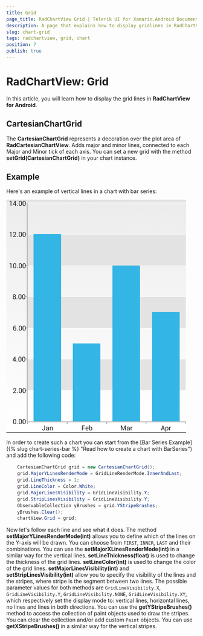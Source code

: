 ```yaml
---
title: Grid
page_title: RadChartView Grid | Telerik UI for Xamarin.Android Documentation
description: A page that explains how to display gridlines in RadChartView for Android.
slug: chart-grid
tags: radchartview, grid, chart
position: 7
publish: true
---
```


# RadChartView: Grid

In this article, you will learn how to display the grid lines in **RadChartView for Android**.

## CartesianChartGrid

The **CartesianChartGrid** represents a decoration over the plot area of **RadCartesianChartView**. Adds major and minor lines, connected to each Major and Minor tick of each axis. You can set a new grid with the method **setGrid(CartesianChartGrid)** in your chart instance.

## Example

Here's an example of vertical lines in a chart with bar series:

![TelerikUI-Chart-Grid](images/chart-grid-1.png "Demo of Cartesian chart with Grid Lines.")

In order to create such a chart you can start from the [Bar Series Example]({% slug chart-series-bar %} "Read how to create a chart with BarSeries") and add the following code:


```C#
	CartesianChartGrid grid = new CartesianChartGrid();
	grid.MajorYLinesRenderMode = GridLineRenderMode.InnerAndLast;
	grid.LineThickness = 1;
	grid.LineColor = Color.White;
	grid.MajorLinesVisibility = GridLineVisibility.Y;
	grid.StripLinesVisibility = GridLineVisibility.Y;
	ObservableCollection yBrushes = grid.YStripeBrushes;
	yBrushes.Clear();
	chartView.Grid = grid;
```

Now let's follow each line and see what it does. The method **setMajorYLinesRenderMode(int)** allows you to define which of the lines on the Y-axis will be drawn. You can choose from `FIRST`, `INNER`, `LAST` and their combinations. You can use the **setMajorXLinesRenderMode(int)** in a similar way for the vertical lines. **setLineThickness(float)** is used to change the thickness of the grid lines. **setLineColor(int)** is used to change the color of the grid lines. **setMajorLinesVisibility(int)** and **setStripLinesVisibility(int)** allow you to specify the visibility of the lines and the stripes, where stripe is the segment between two lines. The possible parameter values for both methods are `GridLineVisibility.X`, `GridLineVisibility.Y`, `GridLineVisibility.NONE`, `GridLineVisibility.XY`, which respectively set the display mode to: vertical lines, horizontal lines, no lines and lines in both directions. You can use the **getYStripeBrushes()** method to access the collection of paint objects used to draw the stripes. You can clear the collection and/or add custom `Paint` objects. You can use **getXStripeBrushes()** in a similar way for the vertical stripes.
